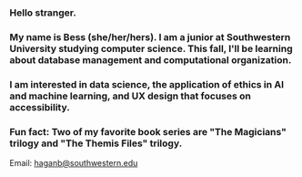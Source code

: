 ### Hello stranger.
### My name is Bess (she/her/hers). I am a junior at Southwestern University studying computer science. This fall, I'll be learning about database management and computational organization.
### I am interested in data science, the application of ethics in AI and machine learning, and UX design that focuses on accessibility.
### Fun fact: Two of my favorite book series are "The Magicians" trilogy and "The Themis Files" trilogy.

Email: haganb@southwestern.edu

<!--
**besshagan/besshagan** is a ✨ _special_ ✨ repository because its `README.md` (this file) appears on your GitHub profile.

Here are some ideas to get you started:

- 🔭 I’m currently working on ...
- 🌱 I’m currently learning ...
- 👯 I’m looking to collaborate on ...
- 🤔 I’m looking for help with ...
- 💬 Ask me about ...
- 📫 How to reach me: ...
- 😄 Pronouns: ...
- ⚡ Fun fact: ...
-->
